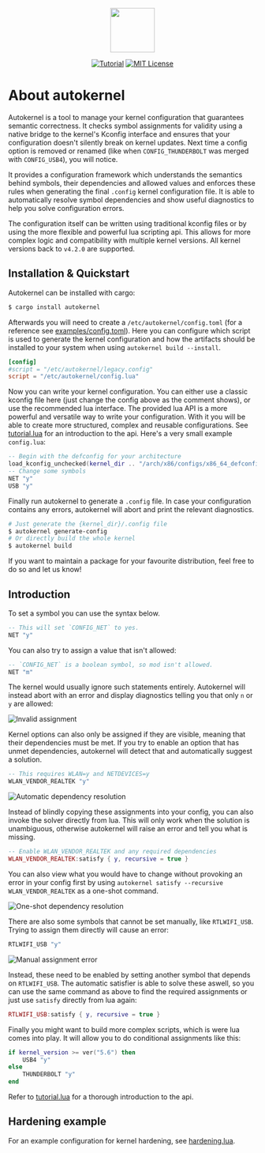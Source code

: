 <p align="center"><img width="auto" height="90" src="https://user-images.githubusercontent.com/31919558/201540026-7b9281f5-0f1b-4d7a-8b69-4480b1e467d3.png"></p>

<div align="center">

[![Tutorial](https://img.shields.io/badge/API-Tutorial-informational.svg)](https://github.com/oddlama/autokernel/blob/main/examples/tutorial.lua)
[![MIT License](https://img.shields.io/badge/license-MIT-informational.svg)](./LICENSE)

</div>

# About autokernel

Autokernel is a tool to manage your kernel configuration that guarantees semantic correctness.
It checks symbol assignments for validity using a native bridge to the kernel's Kconfig interface
and ensures that your configuration doesn't silently break on kernel updates. Next time a config option is
removed or renamed (like when `CONFIG_THUNDERBOLT` was merged with `CONFIG_USB4`), you will notice.

It provides a configuration framework which understands the semantics behind symbols,
their dependencies and allowed values and enforces these rules when generating the final
`.config` kernel configuration file. It is able to automatically resolve symbol dependencies
and show useful diagnostics to help you solve configuration errors.

The configuration itself can be written using traditional kconfig files
or by using the more flexible and powerful lua scripting api. This allows for more complex logic
and compatibility with multiple kernel versions. All kernel versions back to `v4.2.0` are supported.

## Installation \& Quickstart

Autokernel can be installed with cargo:

```bash
$ cargo install autokernel
```

Afterwards you will need to create a `/etc/autokernel/config.toml` (for a reference see [examples/config.toml](https://github.com/oddlama/autokernel/blob/main/examples/config.toml)).
Here you can configure which script is used to generate the kernel configuration and how the artifacts
should be installed to your system when using `autokernel build --install`.

```toml
[config]
#script = "/etc/autokernel/legacy.config"
script = "/etc/autokernel/config.lua"
```

Now you can write your kernel configuration. You can either use a classic kconfig file here
(just change the config above as the comment shows), or use the recommended lua interface.
The provided lua API is a more powerful and versatile way to write your configuration.
With it you will be able to create more structured, complex and reusable configurations.
See [tutorial.lua](examples/tutorial.lua) for an introduction to the api. Here's a very small
example `config.lua`:

```lua
-- Begin with the defconfig for your architecture
load_kconfig_unchecked(kernel_dir .. "/arch/x86/configs/x86_64_defconfig")
-- Change some symbols
NET "y"
USB "y"
```

Finally run autokernel to generate a `.config` file. In case your configuration contains any errors,
autokernel will abort and print the relevant diagnostics.

```bash
# Just generate the {kernel_dir}/.config file
$ autokernel generate-config
# Or directly build the whole kernel
$ autokernel build
```

If you want to maintain a package for your favourite distribution, feel free to do so and let us know!

## Introduction

To set a symbol you can use the syntax below.

```lua
-- This will set `CONFIG_NET` to yes.
NET "y"
```

You can also try to assign a value that isn't allowed:

```lua
-- `CONFIG_NET` is a boolean symbol, so mod isn't allowed.
NET "m"
```

The kernel would usually ignore such statements entirely. Autokernel will instead
abort with an error and display diagnostics telling you that only `n` or `y` are allowed:

![Invalid assignment](https://user-images.githubusercontent.com/31919558/201546052-5c65b680-f722-43f5-b563-80cd6c2ced7f.png)

Kernel options can also only be assigned if they are visible, meaning that their
dependencies must be met. If you try to enable an option that has unmet dependencies,
autokernel will detect that and automatically suggest a solution.

```lua
-- This requires WLAN=y and NETDEVICES=y
WLAN_VENDOR_REALTEK "y"
```

![Automatic dependency resolution](https://user-images.githubusercontent.com/31919558/201546061-9da4cd5f-0fba-46a8-a161-8b583bf3e9e1.png)

Instead of blindly copying these assignments into your config, you can also invoke the solver directly
from lua. This will only work when the solution is unambiguous, otherwise autokernel will
raise an error and tell you what is missing.

```lua
-- Enable WLAN_VENDOR_REALTEK and any required dependencies
WLAN_VENDOR_REALTEK:satisfy { y, recursive = true }
```

You can also view what you would have to change without provoking an error in your config first
by using `autokernel satisfy --recursive WLAN_VENDOR_REALTEK` as a one-shot command.

![One-shot dependency resolution](https://user-images.githubusercontent.com/31919558/201546071-de397f53-d4a7-40d8-b9dc-6ad6f6c5c64a.png)

There are also some symbols that cannot be set manually, like `RTLWIFI_USB`.
Trying to assign them directly will cause an error:

```lua
RTLWIFI_USB "y"
```

![Manual assignment error](https://user-images.githubusercontent.com/31919558/201546077-645e990d-8286-477c-886e-4e1614c88f07.png)

Instead, these need to be enabled by setting another symbol that depends on `RTLWIFI_USB`.
The automatic satisfier is able to solve these aswell, so you can use the same command as
above to find the required assignments or just use `satisfy` directly from lua again:

```lua
RTLWIFI_USB:satisfy { y, recursive = true }
```

Finally you might want to build more complex scripts, which is were lua comes into play.
It will allow you to do conditional assignments like this:

```lua
if kernel_version >= ver("5.6") then
	USB4 "y"
else
	THUNDERBOLT "y"
end
```

Refer to [tutorial.lua](examples/tutorial.lua) for a thorough introduction to the api.

## Hardening example

For an example configuration for kernel hardening, see [hardening.lua](examples/hardening.lua).
